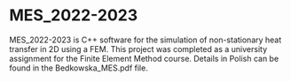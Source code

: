 # MES_2022-2023

MES_2022-2023 is C++ software for the simulation of non-stationary heat transfer in 2D using a FEM. This project was completed as a university assignment for the Finite Element Method course.
Details in Polish can be found in the Bedkowska_MES.pdf file.
